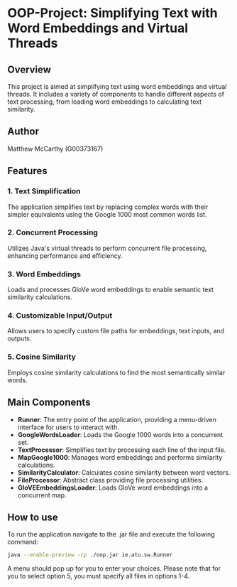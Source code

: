 # OOP-Project: Simplifying Text with Word Embeddings and Virtual Threads

## Overview

This project is aimed at simplifying text using word embeddings and virtual threads. It includes a variety of components to handle different aspects of text processing, from loading word embeddings to calculating text similarity.

## Author

Matthew McCarthy (G00373167)

## Features

### 1. Text Simplification
The application simplifies text by replacing complex words with their simpler equivalents using the Google 1000 most common words list.

### 2. Concurrent Processing
Utilizes Java's virtual threads to perform concurrent file processing, enhancing performance and efficiency.

### 3. Word Embeddings
Loads and processes GloVe word embeddings to enable semantic text similarity calculations.

### 4. Customizable Input/Output
Allows users to specify custom file paths for embeddings, text inputs, and outputs.

### 5. Cosine Similarity
Employs cosine similarity calculations to find the most semantically similar words.

## Main Components

- **Runner**: The entry point of the application, providing a menu-driven interface for users to interact with.
- **GoogleWordsLoader**: Loads the Google 1000 words into a concurrent set.
- **TextProcessor**: Simplifies text by processing each line of the input file.
- **MapGoogle1000**: Manages word embeddings and performs similarity calculations.
- **SimilarityCalculator**: Calculates cosine similarity between word vectors.
- **FileProcessor**: Abstract class providing file processing utilities.
- **GloVEEmbeddingsLoader**: Loads GloVe word embeddings into a concurrent map.

## How to use
To run the application navigate to the .jar file and execute the following command:  
```sh
java --enable-preview -cp ./oop.jar ie.atu.sw.Runner  
```
A menu should pop up for you to enter your choices. 
Please note that for you to select option 5, you must specify all files in options 1-4. 
